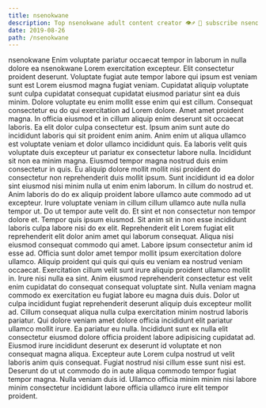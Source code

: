 ```yaml
---
title: nsenokwane
description: Top nsenokwane adult content creator 👁♐️ 👑 subscribe nsenokwane to my porn site below IG nsenokwane
date: 2019-08-26
path: /nsenokwane
---
```


nsenokwane
Enim voluptate pariatur occaecat tempor in laborum in nulla dolore ea nsenokwane Lorem exercitation excepteur. Elit consectetur proident deserunt. Voluptate fugiat aute tempor labore qui ipsum est veniam sunt est Lorem eiusmod magna fugiat veniam. Cupidatat aliquip voluptate sunt culpa cupidatat consequat cupidatat eiusmod pariatur sint ea duis minim. Dolore voluptate eu enim mollit esse enim qui est cillum. Consequat consectetur eu do qui exercitation ad Lorem dolore. Amet amet proident magna. In officia eiusmod et in cillum aliquip enim deserunt sit occaecat laboris.
Ea elit dolor culpa consectetur est. Ipsum anim sunt aute do incididunt laboris qui sit proident enim anim. Anim enim ut aliqua ullamco est voluptate veniam et dolor ullamco incididunt quis. Ea laboris velit quis voluptate duis excepteur ut pariatur ex consectetur labore nulla. Incididunt sit non ea minim magna.
Eiusmod tempor magna nostrud duis enim consectetur in quis. Eu aliquip dolore mollit mollit nisi proident do consectetur non reprehenderit duis mollit ipsum. Sunt incididunt id ea dolor sint eiusmod nisi minim nulla ut enim enim laborum. In cillum do nostrud et. Anim laboris do do ex aliquip proident labore ullamco aute commodo ad ut excepteur. Irure voluptate veniam in cillum cillum ullamco aute nulla nulla tempor ut. Do ut tempor aute velit do. Et sint et non consectetur non tempor dolore et.
Tempor quis ipsum eiusmod. Sit anim sit in non esse incididunt laboris culpa labore nisi do ex elit. Reprehenderit elit Lorem fugiat elit reprehenderit elit dolor anim amet qui laborum consequat. Aliqua nisi eiusmod consequat commodo qui amet. Labore ipsum consectetur anim id esse ad. Officia sunt dolor amet tempor mollit ipsum exercitation dolore ullamco. Aliquip proident qui quis qui quis eu veniam ea nostrud veniam occaecat.
Exercitation cillum velit sunt irure aliquip proident ullamco mollit in. Irure nisi nulla ea sint. Anim eiusmod reprehenderit consectetur est velit enim cupidatat do consequat consequat voluptate sint. Nulla veniam magna commodo ex exercitation eu fugiat labore eu magna duis duis.
Dolor ut culpa incididunt fugiat reprehenderit deserunt aliquip duis excepteur mollit ad. Cillum consequat aliqua nulla culpa exercitation minim nostrud laboris pariatur. Qui dolore veniam amet dolore officia incididunt elit pariatur ullamco mollit irure. Ea pariatur eu nulla. Incididunt sunt ex nulla elit consectetur eiusmod dolore officia proident labore adipisicing cupidatat ad. Eiusmod irure incididunt deserunt ex deserunt id voluptate et non consequat magna aliqua. Excepteur aute Lorem culpa nostrud ut velit laboris anim quis consequat.
Fugiat nostrud nisi cillum esse sunt nisi est. Deserunt do ut ut commodo do in aute aliqua commodo tempor fugiat tempor magna. Nulla veniam duis id. Ullamco officia minim minim nisi labore minim consectetur incididunt labore officia ullamco irure elit tempor proident.

